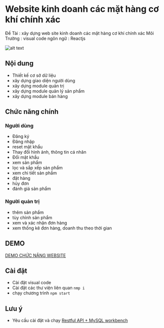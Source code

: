 # Website kinh doanh các mặt hàng cơ khí chính xác

Đề Tài : xây dựng web site kinh doanh các mặt hàng cơ khí chính xác
Môi Trường : visual code
ngôn ngữ : Reactjs

![alt text](https://iili.io/HhBZ1Ra.png)

## Nội dung 
- Thiết kế cơ sở dữ liệu
- xây dựng giao diện người dùng
- xây dựng module quản trị
- xây dựng module quản lý sản phẩm
- xây dựng module bán hàng

## Chức năng chính
### Người dùng
- Đăng ký
- Đăng nhập
- reset mật khẩu
- Thay đổi hình ảnh, thông tin cá nhân
- Đổi mật khẩu
- xem sản phẩm
- lọc và sắp xếp sản phẩm
- xem chi tiết sản phẩm
- đặt hàng
- hủy đơn
- đánh giá sản phẩm

### Người quản trị
- thêm sản phẩm
- tùy chỉnh sản phẩm
- xem và xác nhận đơn hàng
- xem thống kê đơn hàng, doanh thu theo thời gian

## DEMO
 [DEMO CHỨC NĂNG WEBSITE](https://www.youtube.com/watch?v=TLyNCOGLwaw&t=31s)
 
## Cài đặt
- Cài đặt visual code
- Cài đặt các thư viện liên quan `nmp i`
- chạy chương trình `npm start`

## Lưu ý
- Yêu cầu cài đặt và chạy [Restful API + MySQL workbench](https://github.com/Tin-Puffer/WebShopAPI) 



